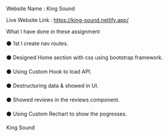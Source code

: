 Website Name : King Sound


Live Website Link : https://king-sound.netlify.app/


 What I have done in these assignment

⚫ 1st I create nav routes. 

⚫ Designed Home section with css using bootstrap framework.

⚫ Using Custom Hook to load API.

⚫ Destructuring data & showed in UI.

⚫ Showed reviews in the reviews component.

⚫ Using Custom Rechart to show the pogresses.

King Sound